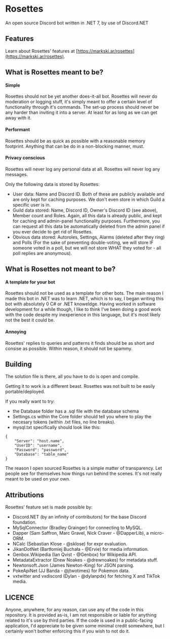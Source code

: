# Rosettes
An open source Discord bot written in .NET 7, by use of Discord.NET

## Features
Learn about Rosettes' features at [https://markski.ar/rosettes](https://markski.ar/rosettes).

## What is Rosettes meant to be?

#### Simple
Rosettes should not be yet another does-it-all bot. Rosettes will never do moderation or logging stuff, it's simply meant to offer a certain level of functionality through it's commands.
The set-up process should never be any harder than inviting it into a server. At least for as long as we can get away with it.

#### Performant
Rosettes should be as quick as possible with a reasonable memory footprint. Anything that can be do in a non-blocking manner, must.

#### Privacy conscious
Rosettes will never log any personal data at all. Rosettes will never log any messages.

Only the following data is stored by Rosettes:
- User data: Name and Discord ID. Both of these are publicly available and are only kept for caching purposes. We don't even store in which Guild a specific user is in.
- Guild data stored: Name, Discord ID, Owner's Discord ID (see above), Member count and Roles. Again, all this data is already public, and kept for caching and admin-panel functionality purposes. Furthermore, you can request all this data be automatically deleted from the admin panel if you ever decide to get rid of Rosettes.
- Obvious data stored: Autoroles, Settings, Alarms (deleted after they ring) and Polls (For the sake of preventing double-voting, we will store IF someone voted in a poll, but we will not store WHAT they voted for - all poll replies are anonymous).

## What is Rosettes not meant to be?

#### A template for your bot
Rosettes should not be used as a template for other bots. The main reason I made this bot in .NET was to learn .NET, which is to say, I began writing this bot with absolutely 0 C# or .NET knoweldge.
Having worked in software development for a while though, I like to think I've been doing a good work with the code despite my inexperience in this language, but it's most likely not the best it could be.

#### Annoying
Rosettes' replies to queries and patterns it finds should be as short and consise as possible.
Within reason, it should not be spammy.

## Building
The solution file is there, all you have to do is open and compile.

Getting it to work is a different beast. Rosettes was not built to be easily portable/deployed.

If you really want to try:
- the Database folder has a .sql file with the database schema
- Settings.cs within the Core folder should tell you where to play the necesary tokens (within .txt files, no line breaks).
- mysql.txt specifically should look like this:

```
{
	"Server": "host.name",
	"UserID": "username",
	"Password": "password",
	"Database": "table_name"
}
```

The reason I open sourced Rosettes is a simple matter of transparency. Let people see for themselves how things run behind the scenes. It's not really meant to be used on your own.

## Attributions

Rosettes' feature set is made possible by:

- Discord.NET (by an infinity of contributors) for the base Discord foundation.
- MySqlConnector (Bradley Grainger) for connecting to MySQL.
- Dapper (Sam Saffron, Marc Gravel, Nick Craver - @DapperLib), a micro-ORM.
- NCalc (Sebastian Klose - @sklose) for expr evaluation.
- JikanDotNet (Bartłomiej Buchała - @Ervie) for media information.
- Genbox.Wikipedia (Ian Qvist - @Genbox) for Wikipedia API.
- MetadataExtractor (Drew Noakes - @drewnoakes) for metadata stuff.
- Newtonsoft.Json (James Newton-King) for JSON parsing.
- PokeApiNet (JJ Banda - @jtwotimes) for Pokemon data.
- vxtwitter and vxdiscord (Dylan - @dylanpdx) for fetching X and TikTok media.

## LICENCE

Anyone, anywhere, for any reason, can use any of the code in this repository.
It is provided as-is, I am not responsible or liable for anything related to it's use by third parties.
If the code is used in a public-facing application, I'd appreciate to be given some minimal credit somewhere, but I certainly won't bother enforcing this if you wish to not do it.
